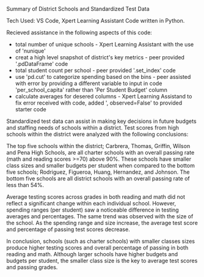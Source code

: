 Summary of District Schools and Standardized Test Data

Tech Used: VS Code, Xpert Learning Assistant Code written in Python.

Recieved assistance in the following aspects of this code:
- total number of unique schools - Xpert Learning Assistant with the use of 'nunique'
- creat a high level snapshot of district's key metrics - peer provided '.pdDataFrame' code
- total student count per school - peer provided '.set_index' code
- use 'pd.cut' to categorize spending based on the bins - peer assisted with error by providing a different variable to input in code 'per_school_capita' rather than 'Per Student Budget' column
- calculate averages for desered columns - Xpert Learning Assistand to fix error received with code, added ', observed=False' to provided starter code
  
Standardized test data can assist in making key decisions in future budgets and staffing needs of schools within a district. Test scores from high schools within the district were analyzed with the following conclusions: 

The top five schools within the district; Carbrera, Thomas, Griffin, Wilson and Pena High Schools, are all charter schools with an overall passing rate (math and reading scores >=70) above 90%. These schools have smaller class sizes and smaller budgets per student when compared to the bottom five schools; Rodriguez, Figueroa, Huang, Hernandez, and Johnson. The bottom five schools are all district schools with an overall passing rate of less than 54%.

Average testing scores across grades in both reading and math did not reflect a significant change within each individual school. However, spending ranges (per student) saw a noticeable difference in testing averages and percentages. The same trend was observed with the size of the school.  As the spending range and size increase, the average test score and percentage of passing test scores decrease. 
 
In conclusion, schools (such as charter schools) with smaller classes sizes produce higher testing scores and overall percentage of passing in both reading and math. Although larger schools have higher budgets and budgets per student, the smaller class size is the key to average test scores and passing grades.

